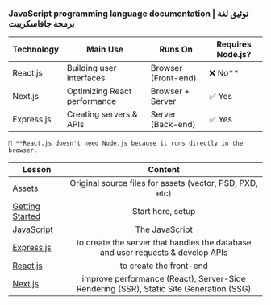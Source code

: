 

### JavaScript programming language documentation | توثيق لغة برمجة جافاسكريبت


|  Technology | Main Use | Runs On | Requires Node.js? |
|-------------|----------|---------|-------------------|
|React.js	|Building user interfaces |Browser (Front-end)|	❌ No**|
|Next.js	|Optimizing React performance |	Browser + Server |	✅ Yes |
|Express.js |	Creating servers & APIs	|Server (Back-end)	|✅ Yes


`📌 **React.js doesn't need Node.js because it runs directly in the browser.`


|  Lesson | Content |
| ------ |:-----:|
|[Assets](./assets)|Original source files for assets (vector, PSD, PXD, etc)|
|[Getting Started](./Getting-Started)|Start here, setup|
|[JavaScript](./JavaScript)|The JavaScript|
|[Express.js](./Express.js)|to create the server that handles the database and user requests & develop APIs|
|[React.js](./React.js)|to create the front-end|
|[Next.js](./Next.js)|improve performance (React), Server-Side Rendering (SSR), Static Site Generation (SSG)|

